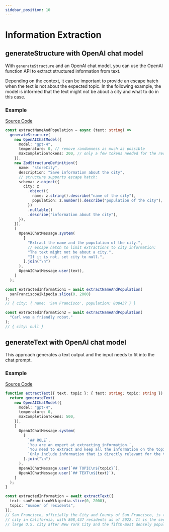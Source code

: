 ```yaml
---
sidebar_position: 10
---
```


# Information Extraction

## generateStructure with OpenAI chat model

With `generateStructure` and an OpenAI chat model, you can use the OpenAI function API to extract structured information from text.

Depending on the context, it can be important to provide an escape hatch when the text is not about the expected topic. In the following example, the model is informed that the text might not be about a city and what to do in this case.

### Example

[Source Code](https://github.com/lgrammel/modelfusion/blob/main/examples/basic/src/tutorials/information-extraction-openai-chat-functions.ts)

```ts
const extractNameAndPopulation = async (text: string) =>
  generateStructure(
    new OpenAIChatModel({
      model: "gpt-4",
      temperature: 0, // remove randomness as much as possible
      maxCompletionTokens: 200, // only a few tokens needed for the response
    }),
    new ZodStructureDefinition({
      name: "storeCity",
      description: "Save information about the city",
      // structure supports escape hatch:
      schema: z.object({
        city: z
          .object({
            name: z.string().describe("name of the city"),
            population: z.number().describe("population of the city"),
          })
          .nullable()
          .describe("information about the city"),
      }),
    }),
    [
      OpenAIChatMessage.system(
        [
          "Extract the name and the population of the city.",
          // escape hatch to limit extractions to city information:
          "The text might not be about a city.",
          "If it is not, set city to null.",
        ].join("\n")
      ),
      OpenAIChatMessage.user(text),
    ]
  );

const extractedInformation1 = await extractNameAndPopulation(
  sanFranciscoWikipedia.slice(0, 2000)
);
// { city: { name: 'San Francisco', population: 808437 } }

const extractedInformation2 = await extractNameAndPopulation(
  "Carl was a friendly robot."
);
// { city: null }
```

## generateText with OpenAI chat model

This approach generates a text output and the input needs to fit into the chat prompt.

### Example

[Source Code](https://github.com/lgrammel/modelfusion/blob/main/examples/basic/src/tutorials/information-extraction-openai-chat.ts)

```ts
function extractText({ text, topic }: { text: string; topic: string }) {
  return generateText(
    new OpenAIChatModel({
      model: "gpt-4",
      temperature: 0,
      maxCompletionTokens: 500,
    }),
    [
      OpenAIChatMessage.system(
        [
          `## ROLE`,
          `You are an expert at extracting information.`,
          `You need to extract and keep all the information on the topic from the text below.`,
          `Only include information that is directly relevant for the topic.`,
        ].join("\n")
      ),
      OpenAIChatMessage.user(`## TOPIC\n${topic}`),
      OpenAIChatMessage.user(`## TEXT\n${text}`),
    ]
  );
}

const extractedInformation = await extractText({
  text: sanFranciscoWikipedia.slice(0, 2000),
  topic: "number of residents",
});
// San Francisco, officially the City and County of San Francisco, is the fourth most populous
// city in California, with 808,437 residents as of 2022. It is the second most densely populated
// large U.S. city after New York City and the fifth-most densely populated U.S. county. Among...
```
